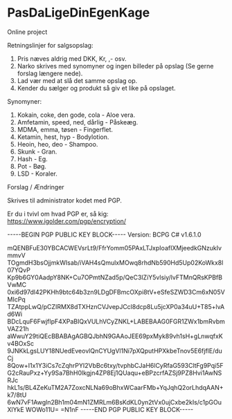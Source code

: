 # PasDaLigeDinEgenKage
Online project

Retningslinjer for salgsopslag:

 1. Pris næves aldrig med DKK, Kr, ,- osv.
 2. Narko skrives med synomyner og ingen billeder på opslag (Se gerne forslag længere nede).
 3. Lad vær med at slå det samme opslag op.
 4. Kender du sælger og produkt så giv et like på opslaget.
 
 
Synomyner:

 1. Kokain, coke, den gode, cola - Aloe vera.
 2. Amfetamin, speed, ned, dårlig - Påskeæg.
 3. MDMA, emma, tøsen - Fingerflet.
 4. Ketamin, hest, hyp - Bodylotion.
 5. Heoin, heo, deo - Shampoo.
 6. Skunk - Gran.
 7. Hash - Eg.
 8. Pot - Bøg.
 9. LSD - Koraler.
 
 
 Forslag / Ændringer
 
 Skrives til administrator kodet med PGP.
 
 Er du i tvivl om hvad PGP er, så kig:
 https://www.igolder.com/pgp/encryption/
 
 -----BEGIN PGP PUBLIC KEY BLOCK-----
Version: BCPG C# v1.6.1.0

mQENBFuE30YBCACWEVsrLt9/FfrYomm05PAxLTJxpIoafIXMjeedkGNzukIvmmvV
TOgmdH3bsOjjmkWIsab/iVAH4sQmulxMOwq8rhdNb590Hd5Up02KoWkx8l07YQvP
Kp9b6GY0AadpY8NK+Cu7OPmtNZad5p/QeC3IZiY5vlsiy/lvFTMnQRsKPBfBVwMC
0xi6d97dl42PKHh9btc64b3zn9LDgDFBmcOXpi8tV+eSfeSZWD3Cm6xN05VMIcPq
TZAtppLwQ/pCZIRMX8dTXHznCVJvepJCcl8dcp8Lu5jcXP0a34uU+T85+lvAd6Wi
BDcLquF6FwjfIpF4XPaBIQxVULhVCyZNKL+LABEBAAG0FGR1ZWx1bmRvbmVAZ21h
aWwuY29tiQEcBBABAgAGBQJbhN9GAAoJEE69pxMyk89vh1sH+gLnwqfxKv4BOxSc
9JNKkLgsLUY18NUedEveovlQnCYUgVl1Ni7pXQputHPXkbeTnov5E6fjflE/duCj
8Qow+I1x1Y3iCs7cZqhrPYI2VbBc6txy/tvphbCJaH6lCyRfaG593CltFg9Pqi5F
G2cRauPxz+Yy9Sa7BhH0lkgjn4ZP8Ej1QUaqu+eBPzcrfAZSj9PZ8Hvi1AwNSRJc
hkL1s/BL4ZeKuTM2A7ZoxcNLNa69oBhxWCaarFMb+YqJqhQ2orLhdqAAN+k7/8tU
6wN7vF1Awgln2Bh1m04mN1ZMRLm6BsKdKL0yn2tVx0ujCxbe2kIs/c1pGOuXlYkE
WOWo11U=
=N1nF
-----END PGP PUBLIC KEY BLOCK-----


 
 
 
 

 

